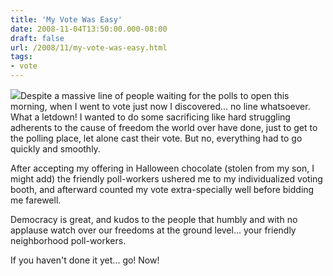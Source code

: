 ```yaml
---
title: 'My Vote Was Easy'
date: 2008-11-04T13:50:00.000-08:00
draft: false
url: /2008/11/my-vote-was-easy.html
tags: 
- vote
---
```


[![](http://upload.wikimedia.org/wikipedia/commons/6/64/1900_New_York_polling_place.jpg)](http://upload.wikimedia.org/wikipedia/commons/6/64/1900_New_York_polling_place.jpg)Despite a massive line of people waiting for the polls to open this morning, when I went to vote just now I discovered... no line whatsoever. What a letdown! I wanted to do some sacrificing like hard struggling adherents to the cause of freedom the world over have done, just to get to the polling place, let alone cast their vote. But no, everything had to go quickly and smoothly.  
  
After accepting my offering in Halloween chocolate (stolen from my son, I might add) the friendly poll-workers ushered me to my individualized voting booth, and afterward counted my vote extra-specially well before bidding me farewell.  
  
Democracy is great, and kudos to the people that humbly and with no applause watch over our freedoms at the ground level... your friendly neighborhood poll-workers.  
  
If you haven't done it yet... go! Now!